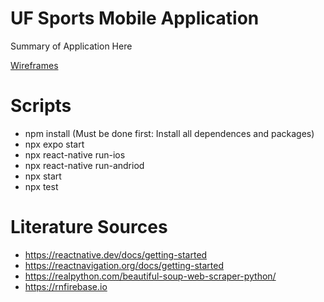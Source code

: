 # UF Sports Mobile Application

Summary of Application Here

[Wireframes](https://www.figma.com/file/wMaIYHPwVrpYJMHmyRnN35/UF-Sports)

# Scripts
- npm install (Must be done first: Install all dependences and packages)
- npx expo start
- npx react-native run-ios
- npx react-native run-andriod
- npx start
- npx test

# Literature Sources
- https://reactnative.dev/docs/getting-started
- https://reactnavigation.org/docs/getting-started
- https://realpython.com/beautiful-soup-web-scraper-python/
- https://rnfirebase.io
